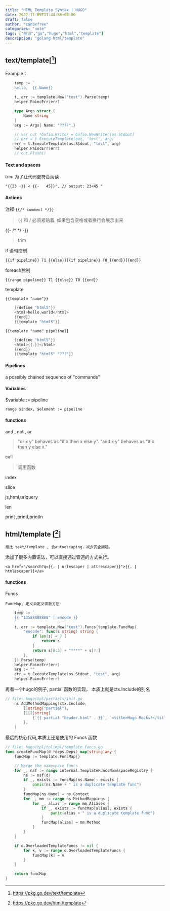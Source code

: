 ```yaml
---
title: "HTML Template Syntax | HUGO"
date: 2022-11-09T11:44:58+08:00
draft: false
author: "canbefree"
categories: "note"
tags: ["杂记","go","hugo","html","template"]
description: "golang html/template"
---
```

## text/template[[^m1]]

Example：

```go
	temp := `
	hello,	{{.Name}}
	`
	t, err := template.New("test").Parse(temp)
	helper.PaincErr(err)

	type Args struct {
		Name string
	}
	arg := Args{ Name: "????",}

	// var out *bufio.Writer = bufio.NewWriter(os.Stdout)
	// err = t.ExecuteTemplate(out, "test", arg)
	err = t.ExecuteTemplate(os.Stdout, "test", arg)
	helper.PaincErr(err)
	// out.Flush()
```

#### Text and spaces

trim 为了让代码更符合阅读

```
"{{23 -}} < {{-   45}}". // output: 23<45 "
```

#### Actions

注释 `{{/* comment */}}`

> `{{` 和 / 必须紧贴着, 如果包含空格或者换行会展示出来

{{- /*   */ -}}

> trim

if 语句控制

```
{{if pipeline}} T1 {{else}}{{if pipeline}} T0 {{end}}{{end}}
```

foreach控制

```
{{range pipeline}} T1 {{else}} T0 {{end}}
```

template

```
{{template "name"}}
```

```go
	{{define "html5"}}
	<html>hello,world</html>
	{{end}}
	{{template "html5"}}
```

```
{{template "name" pipeline}}
```

```go
	{{define "html5"}}
	<html>{{.}}</html>
	{{end}}
	{{template "html5" "???"}}

```

#### Pipelines

a possibly chained sequence of "commands"

#### Variables

$variable := pipeline

```
range $index, $element := pipeline
```

#### functions

and , not , or

> "or x y" behaves as "if x then x else y".
> "and x y" behaves as "if x then y else x."

call

> 调用函数

index

slice

js,html,urlquery

len

print ,printf,println

## html/template [[^m2]]

    相比 text/template , 会autoescaping，减少安全问题。

添加了很多内置语法，可以直接通过管道的方式执行。

```
<a href="/search?q={{. | urlescaper | attrescaper}}">{{. | htmlescaper}}</a>
```

#### functions

Funcs

    FuncMap, 定义自定义函数方法

```go
	temp := `
	{{ "13588888888" | encode }}
	`
	t, err := template.New("test").Funcs(template.FuncMap{
		"encode": func(s string) string {
			if len(s) < 7 {
				return s
			}
			return s[0:3] + "****" + s[7:]
		},
	}).Parse(temp)
	helper.PaincErr(err)
	arg := ""
	err = t.ExecuteTemplate(os.Stdout, "test", arg)
	helper.PaincErr(err)
```

再看一个hugo的例子, partial 函数的实现， 本质上就是ctx.Include的别名

```go
// file: hugo/tpl/partials/init.go
	ns.AddMethodMapping(ctx.Include,
		[]string{"partial"},
		[][2]string{
			{`{{ partial "header.html" . }}`, `<title>Hugo Rocks!</title>`},
		},
	)
```

最后的核心代码,本质上还是使用的 Funcs 函数

```go
// file: hugo/tpl/tplimpl/template_funcs.go
func createFuncMap(d *deps.Deps) map[string]any {
	funcMap := template.FuncMap{}

	// Merge the namespace funcs
	for _, nsf := range internal.TemplateFuncsNamespaceRegistry {
		ns := nsf(d)
		if _, exists := funcMap[ns.Name]; exists {
			panic(ns.Name + " is a duplicate template func")
		}
		funcMap[ns.Name] = ns.Context
		for _, mm := range ns.MethodMappings {
			for _, alias := range mm.Aliases {
				if _, exists := funcMap[alias]; exists {
					panic(alias + " is a duplicate template func")
				}
				funcMap[alias] = mm.Method
			}
		}
	}

	if d.OverloadedTemplateFuncs != nil {
		for k, v := range d.OverloadedTemplateFuncs {
			funcMap[k] = v
		}
	}

	return funcMap
}
```

[^m1]: https://pkg.go.dev/text/template
    
[^m2]: https://pkg.go.dev/html/template

